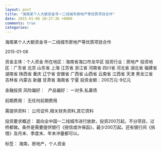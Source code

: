 ```yaml
---
layout: post
title: "海南某个人大额资金寻一二线城市房地产等优质项目合作"
date: 2015-01-06 10:27:36 +0800
comments: true
categories: 
---
```

海南某个人大额资金寻一二线城市房地产等优质项目合作



2015-01-06

资金主体：个人资金
所在地区：海南省海口市龙华区
投资行业：房地产
投资地区：广东省 北京 山东省 上海 江苏省 浙江省 河南省 四川省 河北省 湖北省 福建省 湖南省 陕西省 重庆 辽宁省 安徽省 广西省 山西省 云南省 江西省 天津 黑龙江省 吉林省 内蒙古 新疆 甘肃省 海南省 宁夏
投资金额：200万元-9亿元

金融投资
风险偏好：
                             
                                                                                产品偏好：
                            一对多,私募债

前期费用：
无任何前期费用

需提供资料：
公司证件,相关财务资料,其它资料

投资要求概述：
面向全中国一二线城市进行放款，投资200万起，不分项目，过桥都做。条件是需要提供银行《授信或许保函》，最少200万起。还有银行间《拆借》及月末、季度末、年末冲量都可以。

标签：
海南，房地产，个人资金

